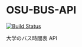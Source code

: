 OSU-BUS-API
===========
[![Build Status](https://secure.travis-ci.org/biwakonbu/OSU-BUS-API.png)](http://travis-ci.org/biwakonbu/OSU-BUS-API)

大学のバス時間表 API
